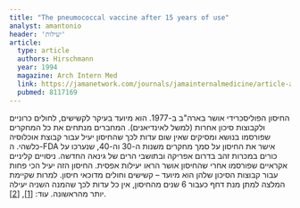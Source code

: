 ```yaml
---
title: "The pneumococcal vaccine after 15 years of use"
analyst: amantonio
header: 'יעילות'
article:
  type: article
  authors: Hirschmann
  year: 1994
  magazine: Arch Intern Med
  link: https://jamanetwork.com/journals/jamainternalmedicine/article-abstract/618469
  pubmed: 8117169
---
```


החיסון הפוליסכרידי אושר בארה"ב ב-1977. הוא מיועד בעיקר לקשישים, לחולים כרוניים ולקבוצות סיכון אחרות (למשל לאינדיאנים).
המחברים מנתחים את כל המחקרים שפורסמו בנושא ומסיקים שאין שום עדות לכך שהחיסון יעיל עבור קבוצת אוכלוסיה כלשהי.
ה-FDA אישר את החיסון על סמך מחקרים משנות ה-30 וה-40, שנערכו על כורים במכרות זהב בדרום אפריקה ובתושבי הרים של גינאה החדשה. ניסויים קליניים אקראיים שפורסמו אחרי שהחיסון אושר הראו יעילות אפסית. החיסון הזה יעיל הכי פחות עבור קבוצות הסיכון שלהן הוא מיועד – קשישים וחולים מדוכאי חיסון. למרות שקיימת המלצה למתן מנת דחף כעבור 6 שנים מהחיסון, אין כל עדות לכך שהמנה השניה יעילה יותר מהראשונה. עוד: [[1]](https://www.ncbi.nlm.nih.gov/pubmed/3661581), [[2]](https://www.ncbi.nlm.nih.gov/pubmed/23444498).

